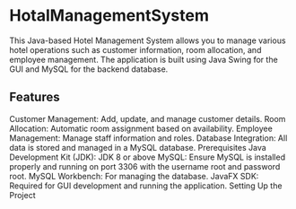# HotalManagementSystem
This Java-based Hotel Management System allows you to manage various hotel operations such as customer information, room allocation, and employee management. The application is built using Java Swing for the GUI and MySQL for the backend database.

## Features
Customer Management: Add, update, and manage customer details.
Room Allocation: Automatic room assignment based on availability.
Employee Management: Manage staff information and roles.
Database Integration: All data is stored and managed in a MySQL database.
Prerequisites
Java Development Kit (JDK): JDK 8 or above
MySQL: Ensure MySQL is installed properly and running on port 3306 with the username root and password root.
MySQL Workbench: For managing the database.
JavaFX SDK: Required for GUI development and running the application.
Setting Up the Project
